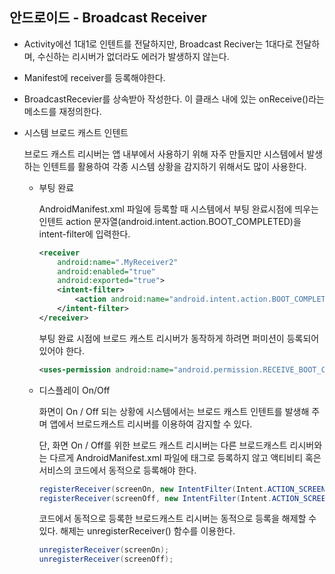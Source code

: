 ## 안드로이드 - Broadcast Receiver

- Activity에선 1대1로 인텐트를 전달하지만, Broadcast Reciver는 1대다로 전달하며, 수신하는 리시버가 없더라도 에러가 발생하지 않는다.

- Manifest에 receiver를 등록해야한다.

- BroadcastRecevier를 상속받아 작성한다. 이 클래스 내에 있는 onReceive()라는 메소드를 재정의한다.

- 시스템 브로드 캐스트 인텐트

  브로드 캐스트 리시버는 앱 내부에서 사용하기 위해 자주 만들지만 시스템에서 발생하는 인텐트를 활용하여 각종 시스템 상황을 감지하기 위해서도 많이 사용한다.

  - 부팅 완료

    AndroidManifest.xml 파일에 등록할 때 시스템에서 부팅 완료시점에 띄우는 인텐트 action 문자열(android.intent.action.BOOT_COMPLETED)을 intent-filter에 입력한다.

    ```xml
    <receiver
        android:name=".MyReceiver2"
        android:enabled="true"
        android:exported="true">
        <intent-filter>
        	<action android:name="android.intent.action.BOOT_COMPLETED"></action>
        </intent-filter>
    </receiver>
    ```

    부팅 완료 시점에 브로드 캐스트 리시버가 동작하게 하려면 퍼미션이 등록되어 있어야 한다.

    ```xml
    <uses-permission android:name="android.permission.RECEIVE_BOOT_COMPLETED" />
    
    ```

  - 디스플레이 On/Off

    화면이 On / Off 되는 상황에 시스템에서는 브로드 캐스트 인텐트를 발생해 주며 앱에서 브로드캐스트 리시버를 이용하여 감지할 수 있다.

    단, 화면 On / Off를 위한 브로드 캐스트 리시버는 다른 브로드캐스트 리시버와는 다르게 AndroidManifest.xml 파일에 태그로 등록하지 않고 액티비티 혹은 서비스의 코드에서 동적으로 등록해야 한다.

    ```java
    registerReceiver(screenOn, new IntentFilter(Intent.ACTION_SCREEN_ON));
    registerReceiver(screenOff, new IntentFilter(Intent.ACTION_SCREEN_OFF));
    ```

    코드에서 동적으로 등록한 브로드캐스트 리시버는 동적으로 등록을 해제할 수 있다. 해제는 unregisterReceiver() 함수를 이용한다.

    ```java
    unregisterReceiver(screenOn);
    unregisterReceiver(screenOff);
    ```

